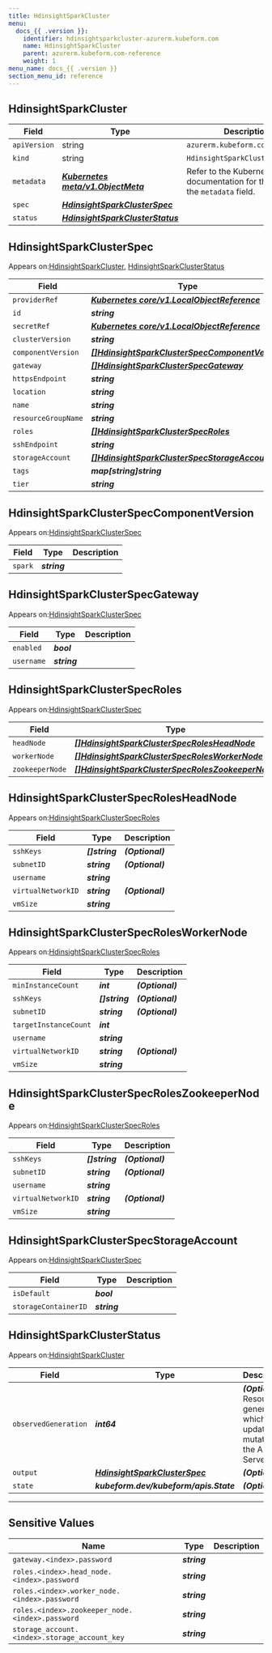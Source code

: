 ```yaml
---
title: HdinsightSparkCluster
menu:
  docs_{{ .version }}:
    identifier: hdinsightsparkcluster-azurerm.kubeform.com
    name: HdinsightSparkCluster
    parent: azurerm.kubeform.com-reference
    weight: 1
menu_name: docs_{{ .version }}
section_menu_id: reference
---
```


## HdinsightSparkCluster
| Field | Type | Description |
| ------ | ----- | ----------- |
| `apiVersion` | string | `azurerm.kubeform.com/v1alpha1` |
|    `kind` | string | `HdinsightSparkCluster` |
| `metadata` | ***[Kubernetes meta/v1.ObjectMeta](https://kubernetes.io/docs/reference/generated/kubernetes-api/v1.13/#objectmeta-v1-meta)***|Refer to the Kubernetes API documentation for the fields of the `metadata` field.|
| `spec` | ***[HdinsightSparkClusterSpec](#HdinsightSparkClusterSpec)***||
| `status` | ***[HdinsightSparkClusterStatus](#HdinsightSparkClusterStatus)***||
## HdinsightSparkClusterSpec

Appears on:[HdinsightSparkCluster](#HdinsightSparkCluster), [HdinsightSparkClusterStatus](#HdinsightSparkClusterStatus)

| Field | Type | Description |
| ------ | ----- | ----------- |
| `providerRef` | ***[Kubernetes core/v1.LocalObjectReference](https://kubernetes.io/docs/reference/generated/kubernetes-api/v1.13/#localobjectreference-v1-core)***||
| `id` | ***string***||
| `secretRef` | ***[Kubernetes core/v1.LocalObjectReference](https://kubernetes.io/docs/reference/generated/kubernetes-api/v1.13/#localobjectreference-v1-core)***||
| `clusterVersion` | ***string***||
| `componentVersion` | ***[[]HdinsightSparkClusterSpecComponentVersion](#HdinsightSparkClusterSpecComponentVersion)***||
| `gateway` | ***[[]HdinsightSparkClusterSpecGateway](#HdinsightSparkClusterSpecGateway)***||
| `httpsEndpoint` | ***string***| ***(Optional)*** |
| `location` | ***string***||
| `name` | ***string***||
| `resourceGroupName` | ***string***||
| `roles` | ***[[]HdinsightSparkClusterSpecRoles](#HdinsightSparkClusterSpecRoles)***||
| `sshEndpoint` | ***string***| ***(Optional)*** |
| `storageAccount` | ***[[]HdinsightSparkClusterSpecStorageAccount](#HdinsightSparkClusterSpecStorageAccount)***||
| `tags` | ***map[string]string***| ***(Optional)*** |
| `tier` | ***string***||
## HdinsightSparkClusterSpecComponentVersion

Appears on:[HdinsightSparkClusterSpec](#HdinsightSparkClusterSpec)

| Field | Type | Description |
| ------ | ----- | ----------- |
| `spark` | ***string***||
## HdinsightSparkClusterSpecGateway

Appears on:[HdinsightSparkClusterSpec](#HdinsightSparkClusterSpec)

| Field | Type | Description |
| ------ | ----- | ----------- |
| `enabled` | ***bool***||
| `username` | ***string***||
## HdinsightSparkClusterSpecRoles

Appears on:[HdinsightSparkClusterSpec](#HdinsightSparkClusterSpec)

| Field | Type | Description |
| ------ | ----- | ----------- |
| `headNode` | ***[[]HdinsightSparkClusterSpecRolesHeadNode](#HdinsightSparkClusterSpecRolesHeadNode)***||
| `workerNode` | ***[[]HdinsightSparkClusterSpecRolesWorkerNode](#HdinsightSparkClusterSpecRolesWorkerNode)***||
| `zookeeperNode` | ***[[]HdinsightSparkClusterSpecRolesZookeeperNode](#HdinsightSparkClusterSpecRolesZookeeperNode)***||
## HdinsightSparkClusterSpecRolesHeadNode

Appears on:[HdinsightSparkClusterSpecRoles](#HdinsightSparkClusterSpecRoles)

| Field | Type | Description |
| ------ | ----- | ----------- |
| `sshKeys` | ***[]string***| ***(Optional)*** |
| `subnetID` | ***string***| ***(Optional)*** |
| `username` | ***string***||
| `virtualNetworkID` | ***string***| ***(Optional)*** |
| `vmSize` | ***string***||
## HdinsightSparkClusterSpecRolesWorkerNode

Appears on:[HdinsightSparkClusterSpecRoles](#HdinsightSparkClusterSpecRoles)

| Field | Type | Description |
| ------ | ----- | ----------- |
| `minInstanceCount` | ***int***| ***(Optional)*** |
| `sshKeys` | ***[]string***| ***(Optional)*** |
| `subnetID` | ***string***| ***(Optional)*** |
| `targetInstanceCount` | ***int***||
| `username` | ***string***||
| `virtualNetworkID` | ***string***| ***(Optional)*** |
| `vmSize` | ***string***||
## HdinsightSparkClusterSpecRolesZookeeperNode

Appears on:[HdinsightSparkClusterSpecRoles](#HdinsightSparkClusterSpecRoles)

| Field | Type | Description |
| ------ | ----- | ----------- |
| `sshKeys` | ***[]string***| ***(Optional)*** |
| `subnetID` | ***string***| ***(Optional)*** |
| `username` | ***string***||
| `virtualNetworkID` | ***string***| ***(Optional)*** |
| `vmSize` | ***string***||
## HdinsightSparkClusterSpecStorageAccount

Appears on:[HdinsightSparkClusterSpec](#HdinsightSparkClusterSpec)

| Field | Type | Description |
| ------ | ----- | ----------- |
| `isDefault` | ***bool***||
| `storageContainerID` | ***string***||
## HdinsightSparkClusterStatus

Appears on:[HdinsightSparkCluster](#HdinsightSparkCluster)

| Field | Type | Description |
| ------ | ----- | ----------- |
| `observedGeneration` | ***int64***| ***(Optional)*** Resource generation, which is updated on mutation by the API Server.|
| `output` | ***[HdinsightSparkClusterSpec](#HdinsightSparkClusterSpec)***| ***(Optional)*** |
| `state` | ***kubeform.dev/kubeform/apis.State***| ***(Optional)*** |
---
## Sensitive Values
| Name | Type | Description |
|------|------|-------------|
| `gateway.<index>.password` | ***string*** ||
| `roles.<index>.head_node.<index>.password` | ***string*** ||
| `roles.<index>.worker_node.<index>.password` | ***string*** ||
| `roles.<index>.zookeeper_node.<index>.password` | ***string*** ||
| `storage_account.<index>.storage_account_key` | ***string*** ||
